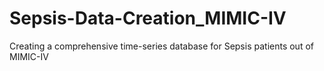 # Sepsis-Data-Creation_MIMIC-IV
Creating a comprehensive time-series database for Sepsis patients out of MIMIC-IV
